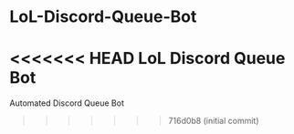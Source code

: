 # LoL-Discord-Queue-Bot
<<<<<<< HEAD
LoL Discord Queue Bot
=======
Automated Discord Queue Bot
>>>>>>> 716d0b8 (initial commit)
